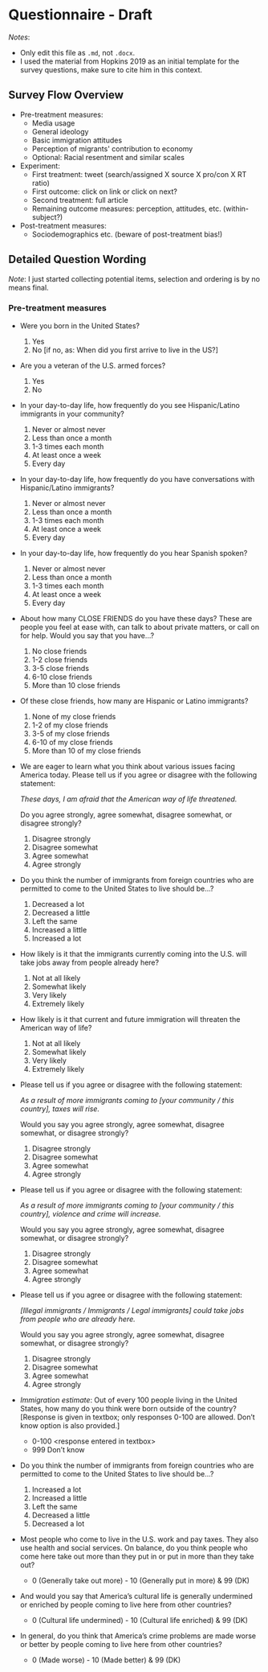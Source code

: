 # Questionnaire - Draft

*Notes*:

- Only edit this file as `.md`, not `.docx`.
- I used the material from Hopkins 2019 as an initial template for the survey questions, make sure to cite him in this context.

## Survey Flow Overview

- Pre-treatment measures:
  - Media usage
  - General ideology
  - Basic immigration attitudes
  - Perception of migrants' contribution to economy
  - Optional: Racial resentment and similar scales
- Experiment:
  - First treatment: tweet (search/assigned X source X pro/con X RT ratio)
  - First outcome: click on link or click on next?
  - Second treatment: full article
  - Remaining outcome measures: perception, attitudes, etc. (within-subject?)
- Post-treatment measures:
  - Sociodemographics etc. (beware of post-treatment bias!)

## Detailed Question Wording

*Note*: I just started collecting potential items, selection and ordering is by no means final.

### Pre-treatment measures

- Were you born in the United States?
  1) Yes
  2) No [if no, as: When did you first arrive to live in the US?]

- Are you a veteran of the U.S. armed forces?  
  1) Yes
  2) No

- In your day-to-day life, how frequently do you see Hispanic/Latino immigrants in your community?
  1) Never or almost never
  2) Less than once a month
  3) 1-3 times each month
  4) At least once a week
  5) Every day

- In your day-to-day life, how frequently do you have conversations with Hispanic/Latino immigrants?
  1) Never or almost never
  2) Less than once a month
  3) 1-3 times each month
  4) At least once a week
  5) Every day

- In your day-to-day life, how frequently do you hear Spanish spoken?
  1) Never or almost never
  2) Less than once a month
  3) 1-3 times each month
  4) At least once a week
  5) Every day

- About how many CLOSE FRIENDS do you have these days?  These are people you feel at ease with, can talk to about private matters, or call on for help.   Would you say that you have...?
  1) No close friends
  2) 1-2 close friends
  3) 3-5 close friends
  4) 6-10 close friends
  5) More than 10 close friends

- Of these close friends, how many are Hispanic or Latino immigrants?
  1) None of my close friends
  2) 1-2 of my close friends
  3) 3-5 of my close friends
  4) 6-10 of my close friends
  5) More than 10 of my close friends

- We are eager to learn what you think about various issues facing America today. Please tell us if you agree or disagree with the following statement:

  *These days, I am afraid that the American way of life threatened.*

  Do you agree strongly, agree somewhat, disagree somewhat, or disagree strongly?

  1) Disagree strongly
  2) Disagree somewhat
  3) Agree somewhat
  4) Agree strongly

- Do you think the number of immigrants from foreign countries who are permitted to come to the United States to live should be...?  
  1) Decreased a lot
  2) Decreased a little
  3) Left the same
  4) Increased a little
  5) Increased a lot

- How likely is it that the immigrants currently coming into the U.S. will take jobs away from people already here?
  1) Not at all likely
  2) Somewhat likely
  3) Very likely
  4) Extremely likely

- How likely is it that current and future immigration will threaten the American way of life?
  1) Not at all likely
  2) Somewhat likely
  3) Very likely
  4) Extremely likely

- Please tell us if you agree or disagree with the following statement:

  *As a result of more immigrants coming to [your community / this country], taxes will rise.*

  Would you say you agree strongly, agree somewhat, disagree somewhat, or disagree strongly?

  1) Disagree strongly
  2) Disagree somewhat
  3) Agree somewhat
  4) Agree strongly

- Please tell us if you agree or disagree with the following statement:

  *As a result of more immigrants coming to [your community / this country], violence and crime will increase.*

  Would you say you agree strongly, agree somewhat, disagree somewhat, or disagree strongly?

  1) Disagree strongly
  2) Disagree somewhat
  3) Agree somewhat
  4) Agree strongly

- Please tell us if you agree or disagree with the following statement:
  
  *[Illegal immigrants / Immigrants / Legal immigrants] could take jobs from people who are already here.*

  Would you say you agree strongly, agree somewhat, disagree somewhat, or disagree strongly?  

  1) Disagree strongly
  2) Disagree somewhat
  3) Agree somewhat
  4) Agree strongly

- *Immigration estimate*: Out of every 100 people living in the United States, how many do you think were born outside of the country? [Response is given in textbox; only responses 0-100 are allowed.  Don’t know option is also provided.]
  - 0-100 \<response entered in textbox\>
  - 999 Don’t know

- Do you think the number of immigrants from foreign countries who are permitted to come to the United States to live should be...?  
  1) Increased a lot
  2) Increased a little
  3) Left the same
  4) Decreased a little
  5) Decreased a lot

- Most people who come to live in the U.S. work and pay taxes.  They also use health and social services.  On balance, do you think people who come here take out more than they put in or put in more than they take out?
  - 0 (Generally take out more) - 10 (Generally put in more) & 99 (DK)

- And would you say that America’s cultural life is generally undermined or enriched by people coming to live here from other countries?
  - 0 (Cultural life undermined) - 10 (Cultural life enriched) & 99 (DK)

- In general, do you think that America’s crime problems are made worse or better by people coming to live here from other countries?
  - 0 (Made worse) - 10 (Made better) & 99 (DK)
